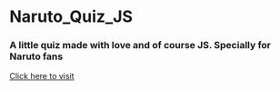 # Naruto_Quiz_JS
<h3>A little quiz made with love and of course JS. Specially for Naruto fans</h3>
<a href="https://bhargav166.github.io/Naruto_Quiz_JS/">Click here to visit</a>
